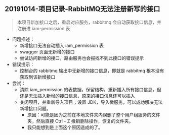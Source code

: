 ## 20191014-项目记录-RabbitMQ无法注册新写的接口

> 本项目新加接口之后，重启对应服务，rabbitmq 会自动获取接口信息，并注册进 iam-permission 表

- 问题描述：
  - 新增接口无法自动插入 iam_permission 表
  - swagger 页面无新增的接口
  - 尝试访问新增的接口，路由服务也会报找不到此接口的错误提示
- 错误提示：
  - 控制台的 rabbitmq 输出中无新增的接口信息，即就是 rabbitmq 根本没有获取到该新增接口
- 尝试：
  - 清除 iam_permission 的表数据，保留结构，重新插入所有接口信息，但还是无法插入新增的接口信息，原来的接口信息还可以插入
  - 关闭项目，并重新导入项目；设置 JDK，导入微服务，可以成功解决无法新增接口问题。
    - 原因：可能是因为之前在本地文件夹内误删了整个用户组服务的文件夹，然后直接 Ctrl - Z 撤销删除操作，恢复的文件夹。
    - 我只能想到是上面这个原因造成的了。